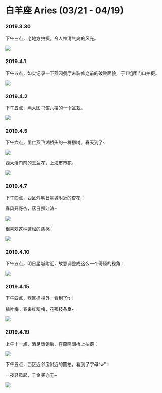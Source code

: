 # 白羊座 Aries \(03/21 - 04/19\)

### 2019.3.30

下午三点，老地方拍摄，令人神清气爽的风光。

![](../.gitbook/assets/image%20%289%29.png)

### 2019.4.1

下午五点，如实记录一下燕园餐厅未装修之前的破败面貌，于11组团门口拍摄。

![](../.gitbook/assets/image%20%2861%29.png)

### 2019.4.2

下午五点，燕大图书馆六楼的一个盆栽。

![](../.gitbook/assets/image%20%2880%29.png)

### 2019.4.5

下午六点，里仁燕飞湖桥头的一株柳树，春天到了~

![](../.gitbook/assets/image%20%2831%29.png)

西大活门前的玉兰花，上海市市花。

![](../.gitbook/assets/image%20%2855%29.png)

### 2019.4.7

下午四点，西区外明日星城附近的杏花：

春风开野杏，落日照江涛~

![](../.gitbook/assets/image%20%2837%29.png)

很喜欢这种蓬松的质感：

![](../.gitbook/assets/image%20%2839%29.png)

### 2019.4.10

下午五点，明日星城附近，故意调整成这么一个奇怪的视角：

![](../.gitbook/assets/image%20%2827%29.png)

### 2019.4.15

下午四点，西区栅栏外，看到了π！

榆叶梅：春来红粉梅，花密枝条垂~

![](../.gitbook/assets/image%20%2873%29.png)

### 2019.4.19

上午十一点，酒足饭饱后，在燕鸣湖桥上拍摄：

![](../.gitbook/assets/image%20%2812%29.png)

下午五点，西区近邻宝附近的圆柏，看到了字母“w”：

一夜轻风起，千金买亦无~

![](../.gitbook/assets/image%20%286%29.png)


